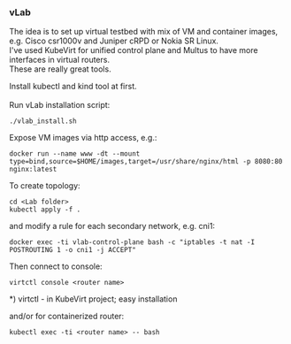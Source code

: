 ### vLab
The idea is to set up virtual testbed with mix of VM and container images,<br>
e.g. Cisco csr1000v and Juniper cRPD or Nokia SR Linux.<br>
I've used KubeVirt for unified control plane and Multus to have more interfaces in virtual routers.<br>
These are really great tools.<br>

Install kubectl and kind tool at first.<br><br>
Run vLab installation script:
```
./vlab_install.sh
```
Expose VM images via http access, e.g.:
```
docker run --name www -dt --mount type=bind,source=$HOME/images,target=/usr/share/nginx/html -p 8080:80 nginx:latest
```


To create topology:
```
cd <Lab folder>
kubectl apply -f .
```

and modify a rule for each secondary network, e.g. cni1:
```
docker exec -ti vlab-control-plane bash -c "iptables -t nat -I POSTROUTING 1 -o cni1 -j ACCEPT"
```

Then connect to console:
```
virtctl console <router name>
```
*) virtctl - in KubeVirt project; easy installation

and/or for containerized router:
```
kubectl exec -ti <router name> -- bash
```
